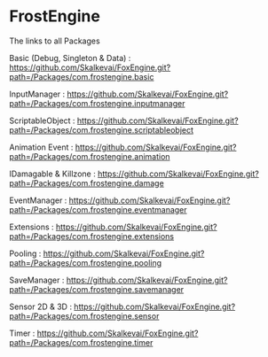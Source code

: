 # FrostEngine

The links to all Packages

Basic (Debug, Singleton & Data) : https://github.com/Skalkevai/FoxEngine.git?path=/Packages/com.frostengine.basic

InputManager : https://github.com/Skalkevai/FoxEngine.git?path=/Packages/com.frostengine.inputmanager

ScriptableObject : https://github.com/Skalkevai/FoxEngine.git?path=/Packages/com.frostengine.scriptableobject

Animation Event : https://github.com/Skalkevai/FoxEngine.git?path=/Packages/com.frostengine.animation

IDamagable & Killzone : https://github.com/Skalkevai/FoxEngine.git?path=/Packages/com.frostengine.damage

EventManager : https://github.com/Skalkevai/FoxEngine.git?path=/Packages/com.frostengine.eventmanager

Extensions : https://github.com/Skalkevai/FoxEngine.git?path=/Packages/com.frostengine.extensions

Pooling : https://github.com/Skalkevai/FoxEngine.git?path=/Packages/com.frostengine.pooling

SaveManager : https://github.com/Skalkevai/FoxEngine.git?path=/Packages/com.frostengine.savemanager

Sensor 2D & 3D : https://github.com/Skalkevai/FoxEngine.git?path=/Packages/com.frostengine.sensor

Timer : https://github.com/Skalkevai/FoxEngine.git?path=/Packages/com.frostengine.timer

